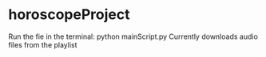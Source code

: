 # horoscopeProject
Run the fie in the terminal: python mainScript.py
Currently downloads audio files from the playlist
